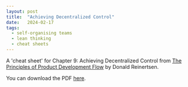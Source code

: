 ```yaml
---
layout: post
title:  "Achieving Decentralized Control"
date:   2024-02-17
tags:
  - self-organising teams
  - lean thinking
  - cheat sheets
---
```

A 'cheat sheet' for Chapter 9: Achieving Decentralized Control from [The Principles of Product Development Flow](https://www.goodreads.com/en/book/show/6278270) by Donald Reinertsen.

You can download the PDF [here](https://jbrunton.github.io/cheat-sheets/decentralized-control.pdf).

<object
  data="https://jbrunton.github.io/cheat-sheets/decentralized-control.pdf"
  type="application/pdf"
  style="width:100%; height: 600px;" frameborder="0">
</object>
